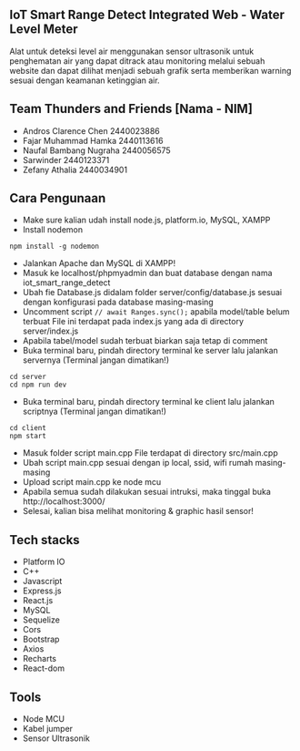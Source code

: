 ## IoT Smart Range Detect Integrated Web - Water Level Meter
Alat untuk deteksi level air menggunakan sensor ultrasonik untuk penghematan air yang dapat ditrack atau monitoring melalui sebuah website dan dapat dilihat menjadi sebuah grafik serta memberikan warning sesuai dengan keamanan ketinggian air.

## Team Thunders and Friends [Nama - NIM]
- Andros Clarence Chen 	2440023886
- Fajar Muhammad Hamka 	2440113616
- Naufal Bambang Nugraha 	2440056575
- Sarwinder 			2440123371
- Zefany Athalia 		2440034901

## Cara Pengunaan
- Make sure kalian udah install node.js, platform.io, MySQL, XAMPP
- Install nodemon
```
npm install -g nodemon
```
- Jalankan Apache dan MySQL di XAMPP!
- Masuk ke localhost/phpmyadmin dan buat database dengan nama iot_smart_range_detect
- Ubah fie Database.js didalam folder server/config/database.js sesuai dengan konfigurasi pada database masing-masing
- Uncomment script ```// await Ranges.sync();``` apabila model/table belum terbuat
 File ini terdapat pada index.js yang ada di directory server/index.js
- Apabila tabel/model sudah terbuat biarkan saja tetap di comment
- Buka terminal baru, pindah directory terminal ke server lalu jalankan servernya (Terminal jangan dimatikan!)
```
cd server
cd npm run dev
```
- Buka terminal baru, pindah directory terminal ke client lalu jalankan scriptnya (Terminal jangan dimatikan!)
```
cd client
npm start
```
- Masuk folder script main.cpp
  File terdapat di directory src/main.cpp
- Ubah script main.cpp sesuai dengan ip local, ssid, wifi rumah masing-masing 
- Upload script main.cpp ke node mcu
- Apabila semua sudah dilakukan sesuai intruksi, maka tinggal buka http://localhost:3000/
- Selesai, kalian bisa melihat monitoring & graphic hasil sensor!

## Tech stacks
- Platform IO
- C++
- Javascript
- Express.js
- React.js
- MySQL
- Sequelize
- Cors
- Bootstrap
- Axios
- Recharts
- React-dom

## Tools
- Node MCU
- Kabel jumper
- Sensor Ultrasonik